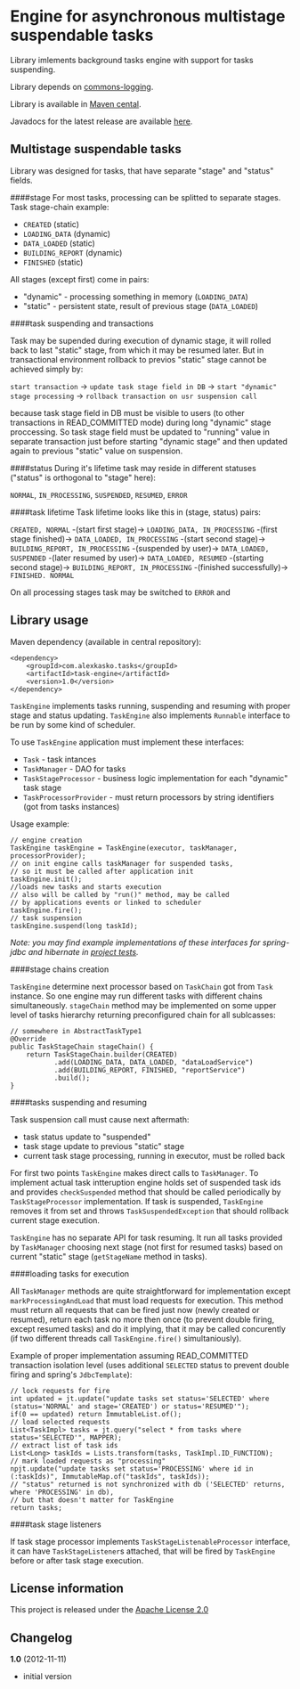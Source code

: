 Engine for asynchronous multistage suspendable tasks
====================================================

Library imlements background tasks engine with support for tasks suspending.

Library depends on [commons-logging](http://commons.apache.org/logging/).

Library is available in [Maven cental](http://repo1.maven.org/maven2/com/alexkasko/tasks/).

Javadocs for the latest release are available [here](http://alexkasko.github.com/task-engine/javadocs).

Multistage suspendable tasks
----------------------------

Library was designed for tasks, that have separate "stage" and "status" fields.

####stage
For most tasks, processing can be splitted to separate stages. Task stage-chain example:

 * `CREATED` (static)
 * `LOADING_DATA` (dynamic)
 * `DATA_LOADED` (static)
 * `BUILDING_REPORT` (dynamic)
 * `FINISHED` (static)

All stages (except first) come in pairs:

 * "dynamic" - processing something in memory (`LOADING_DATA`)
 * "static" - persistent state, result of previous stage (`DATA_LOADED`)


####task suspending and transactions

Task may be supended during execution of dynamic stage, it will rolled back to last "static" stage, from which it may be resumed later.
But in transactional environment rollback to previos "static" stage cannot be achieved simply by:

`start transaction` -> `update task stage field in DB` -> `start "dynamic" stage processing` -> `rollback transaction on usr suspension call`

because task stage field in DB must be visible to users (to other transactions in READ_COMMITTED mode) during long
"dynamic" stage proccessing. So task stage field must be updated to "running" value in separate transaction just before starting "dynamic stage"
and then updated again to previous "static" value on suspension.

####status
During it's lifetime task may reside in different statuses ("status" is orthogonal to "stage" here):

 `NORMAL`, `IN_PROCESSING`, `SUSPENDED`, `RESUMED`, `ERROR`

####task lifetime
Task lifetime looks like this in (stage, status) pairs:

`CREATED, NORMAL` -(start first stage)-> `LOADING_DATA, IN_PROCESSING` -(first stage finished)-> `DATA_LOADED, IN_PROCESSING`
-(start second stage)-> `BUILDING_REPORT, IN_PROCESSING` -(suspended by user)-> `DATA_LOADED, SUSPENDED`
-(later resumed by user)-> `DATA_LOADED, RESUMED` -(starting second stage)-> `BUILDING_REPORT, IN_PROCESSING`
-(finished successfully)-> `FINISHED. NORMAL`

On all processing stages task may be switched to `ERROR` and

Library usage
-------------

Maven dependency (available in central repository):

    <dependency>
        <groupId>com.alexkasko.tasks</groupId>
        <artifactId>task-engine</artifactId>
        <version>1.0</version>
    </dependency>

`TaskEngine` implements tasks running, suspending and resuming with proper stage and status updating. `TaskEngine`
also implements `Runnable` interface to be run by some kind of scheduler.

To use `TaskEngine` application must implement these interfaces:

 * `Task` - task intances
 * `TaskManager` - DAO for tasks
 * `TaskStageProcessor` - business logic implementation for each "dynamic" task stage
 * `TaskProcessorProvider` - must return processors by string identifiers (got from tasks instances)

Usage example:

    // engine creation
    TaskEngine taskEngine = TaskEngine(executor, taskManager, processorProvider);
    // on init engine calls taskManager for suspended tasks,
    // so it must be called after application init
    taskEngine.init();
    //loads new tasks and starts execution
    // also will be called by "run()" method, may be called
    // by applications events or linked to scheduler
    taskEngine.fire();
    // task suspension
    taskEngine.suspend(long taskId);

_Note: you may find example implementations of these interfaces for spring-jdbc and hibernate in 
[project tests](https://github.com/alexkasko/task-engine/tree/master/src/test/java/com/alexkasko/tasks/impl)._

####stage chains creation

`TaskEngine` determine next processor based on `TaskChain` got from `Task` instance. So one engine
may run different tasks with different chains simultaneously. `stageChain` method may be implemented
on some upper level of tasks hierarchy returning preconfigured chain for all sublcasses:

    // somewhere in AbstractTaskType1
    @Override
    public TaskStageChain stageChain() {
        return TaskStageChain.builder(CREATED)
               .add(LOADING_DATA, DATA_LOADED, "dataLoadService")
               .add(BUILDING_REPORT, FINISHED, "reportService")
               .build();
    }

####tasks suspending and resuming

Task suspension call must cause next aftermath:

 * task status update to "suspended"
 * task stage update to previous "static" stage
 * current task stage processing, running in executor, must be rolled back

For first two points `TaskEngine` makes direct calls to `TaskManager`. To implement actual task intteruption
engine holds set of suspended task ids and provides `checkSuspended` method that should be called periodically
by `TaskStageProcessor` implementation. If task is suspended, `TaskEngine` removes it from set and throws `TaskSuspendedException`
that should rollback current stage execution.

`TaskEngine` has no separate API for task resuming. It run all tasks provided by `TaskManager` choosing next
stage (not first for resumed tasks) based on current "static" stage (`getStageName` method in tasks).

####loading tasks for execution

All `TaskManager` methods are quite straightforward for implementation except `markProcessingAndLoad` that must
load requests for execution. This method must return all requests that can be fired just now (newly created or resumed),
return each task no more then once (to prevent double firing, except resumed tasks) and do it implying, that it may be
called concurently (if two different threads call `TaskEngine.fire()` simultaniously).

Example of proper implementation assuming READ_COMMITTED transaction isolation level
(uses additional `SELECTED` status to prevent double firing and spring's `JdbcTemplate`):

    // lock requests for fire
    int updated = jt.update("update tasks set status='SELECTED' where (status='NORMAL' and stage='CREATED') or status='RESUMED'");
    if(0 == updated) return ImmutableList.of();
    // load selected requests
    List<TaskImpl> tasks = jt.query("select * from tasks where status='SELECTED'", MAPPER);
    // extract list of task ids
    List<Long> taskIds = Lists.transform(tasks, TaskImpl.ID_FUNCTION);
    // mark loaded requests as "processing"
    npjt.update("update tasks set status='PROCESSING' where id in (:taskIds)", ImmutableMap.of("taskIds", taskIds));
    // "status" returned is not synchronized with db ('SELECTED' returns, where 'PROCESSING' in db),
    // but that doesn't matter for TaskEngine
    return tasks;

####task stage listeners

If task stage processor implements `TaskStageListenableProcessor` interface, it can have `TaskStageListener`s
attached, that will be fired by `TaskEngine` before or after task stage execution.

License information
-------------------

This project is released under the [Apache License 2.0](http://www.apache.org/licenses/LICENSE-2.0)

Changelog
---------

**1.0** (2012-11-11)

 * initial version